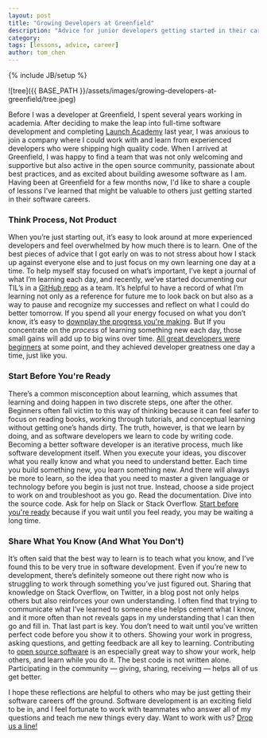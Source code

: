 ```yaml
---
layout: post
title: "Growing Developers at Greenfield"
description: "Advice for junior developers getting started in their careers"
category:
tags: [lessons, advice, career]
author: tom_chen
---
```

{% include JB/setup %}

![tree]({{ BASE_PATH }}/assets/images/growing-developers-at-greenfield/tree.jpeg)

Before I was a developer at Greenfield, I spent several years working in academia. After deciding to make the leap into full-time software development and completing [Launch Academy](https://www.launchacademy.com/) last year, I was anxious to join a company where I could work with and learn from experienced developers who were shipping high quality code. When I arrived at Greenfield, I was happy to find a team that was not only welcoming and supportive but also active in the open source community, passionate about best practices, and as excited about building awesome software as I am. Having been at Greenfield for a few months now, I'd like to share a couple of lessons I’ve learned that might be valuable to others just getting started in their software careers.

### Think Process, Not Product
When you’re just starting out, it’s easy to look around at more experienced developers and feel overwhelmed by how much there is to learn. One of the best pieces of advice that I got early on was to not stress about how I stack up against everyone else and to just focus on my own learning one day at a time. To help myself stay focused on what’s important, I’ve kept a journal of what I’m learning each day, and recently, we’ve started documenting our TIL’s in a [GitHub repo](https://github.com/greenfieldhq/til/issues) as a team. It’s helpful to have a record of what I’m learning not only as a reference for future me to look back on but also as a way to pause and recognize my successes and reflect on what I could do better tomorrow. If you spend all your energy focused on what you don’t know, it’s easy to [downplay the progress you're making](http://larahogan.me/donuts/). But If you concentrate on the *process* of learning something new each day, those small gains will add up to big wins over time. [All great developers were beginners](https://changelog.com/189/) at some point, and they achieved developer greatness one day a time, just like you.

### Start Before You're Ready
There’s a common misconception about learning, which assumes that learning and doing happen in two discrete steps, one after the other. Beginners often fall victim to this way of thinking because it can feel safer to focus on reading books, working through tutorials, and conceptual learning without getting one’s hands dirty. The truth, however, is that we learn by doing, and as software developers we learn to code by writing code. Becoming a better software developer is an iterative process, much like software development itself. When you execute your ideas, you discover what you really know and what you need to understand better. Each time you build something new, you learn something new. And there will always be more to learn, so the idea that you need to master a given language or technology before you begin is just not true. Instead, choose a side project to work on and troubleshoot as you go. Read the documentation. Dive into the source code. Ask for help on Slack or Stack Overflow. [Start before you're ready](http://sethgodin.typepad.com/seths_blog/2016/03/show-your-work.html) because if you wait until you feel ready, you may be waiting a long time.

### Share What You Know (And What You Don't)
It’s often said that the best way to learn is to teach what you know, and I’ve found this to be very true in software development. Even if you’re new to development, there’s definitely someone out there right now who is struggling to work through something you’ve just figured out. Sharing that knowledge on Stack Overflow, on Twitter, in a blog post not only helps others but also reinforces your own understanding. I often find that trying to communicate what I’ve learned to someone else helps cement what I know, and it more often than not reveals gaps in my understanding that I can then go and fill in. That last part is key. You don’t need to wait until you’ve written perfect code before you show it to others. Showing your work in progress, asking questions, and getting feedback are all key to learning. Contributing to [open source software](https://blog.newrelic.com/2014/05/05/open-source_gettingstarted/) is an especially great way to show your work, help others, and learn while you do it. The best code is not written alone. Participating in the community — giving, sharing, receiving — helps all of us get better.

I hope these reflections are helpful to others who may be just getting their software careers off the ground. Software development is an exciting field to be in, and I feel fortunate to work with teammates who answer all of my questions and teach me new things every day. Want to work with us? [Drop us a line!](http://greenfieldhq.com/join/)
